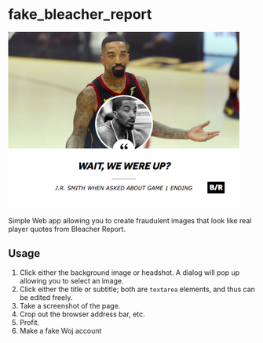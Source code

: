 # fake_bleacher_report

![Screenshot](screenshots/screenshot.png)

Simple Web app allowing you to create fraudulent images that
look like real player quotes from Bleacher Report.

## Usage
1. Click either the background image or headshot. A dialog
will pop up allowing you to select an image.
2. Click either the title or subtitle; both are `textarea`
elements, and thus can be edited freely.
3. Take a screenshot of the page.
4. Crop out the browser address bar, etc.
5. Profit.
6. Make a fake Woj account